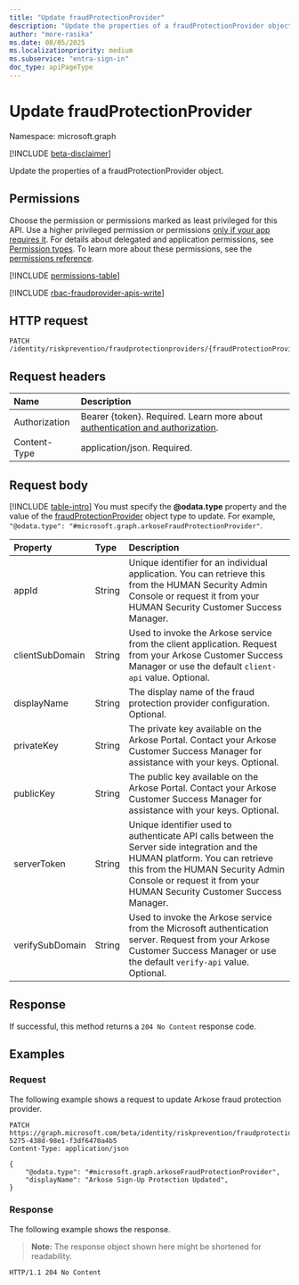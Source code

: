 ```yaml
---
title: "Update fraudProtectionProvider"
description: "Update the properties of a fraudProtectionProvider object."
author: "more-rasika"
ms.date: 08/05/2025
ms.localizationpriority: medium
ms.subservice: "entra-sign-in"
doc_type: apiPageType
---
```


# Update fraudProtectionProvider

Namespace: microsoft.graph

[!INCLUDE [beta-disclaimer](../../includes/beta-disclaimer.md)]

Update the properties of a fraudProtectionProvider object.

## Permissions

Choose the permission or permissions marked as least privileged for this API. Use a higher privileged permission or permissions [only if your app requires it](/graph/permissions-overview#best-practices-for-using-microsoft-graph-permissions). For details about delegated and application permissions, see [Permission types](/graph/permissions-overview#permission-types). To learn more about these permissions, see the [permissions reference](/graph/permissions-reference).

<!-- {
  "blockType": "permissions",
  "name": "fraudprotectionprovider-update-permissions"
}
-->
[!INCLUDE [permissions-table](../includes/permissions/fraudprotectionprovider-update-permissions.md)]

[!INCLUDE [rbac-fraudprovider-apis-write](../includes/rbac-for-apis/rbac-fraudprovider-apis-write.md)]

## HTTP request

<!-- {
  "blockType": "ignored"
}
-->
``` http
PATCH /identity/riskprevention/fraudprotectionproviders/{fraudProtectionProviderId}
```

## Request headers

|Name|Description|
|:---|:---|
|Authorization|Bearer {token}. Required. Learn more about [authentication and authorization](/graph/auth/auth-concepts).|
|Content-Type|application/json. Required.|

## Request body

[!INCLUDE [table-intro](../../includes/update-property-table-intro.md)]
You must specify the **@odata.type** property and the value of the [fraudProtectionProvider](../resources/fraudprotectionprovider.md) object type to update. For example, `"@odata.type": "#microsoft.graph.arkoseFraudProtectionProvider"`.

|Property|Type|Description|
|:---|:---|:---|
|appId|String|Unique identifier for an individual application. You can retrieve this from the HUMAN Security Admin Console or request it from your HUMAN Security Customer Success Manager.|
|clientSubDomain|String|Used to invoke the Arkose service from the client application. Request from your Arkose Customer Success Manager or use the default `client-api` value. Optional.|
|displayName|String|The display name of the fraud protection provider configuration. Optional.|
|privateKey|String|The private key available on the Arkose Portal. Contact your Arkose Customer Success Manager for assistance with your keys. Optional.|
|publicKey|String|The public key available on the Arkose Portal. Contact your Arkose Customer Success Manager for assistance with your keys. Optional.|
|serverToken|String| Unique identifier used to authenticate API calls between the Server side integration and the HUMAN platform. You can retrieve this from the HUMAN Security Admin Console or request it from your HUMAN Security Customer Success Manager.|
|verifySubDomain|String|Used to invoke the Arkose service from the Microsoft authentication server. Request from your Arkose Customer Success Manager or use the default `verify-api` value. Optional.|


## Response

If successful, this method returns a `204 No Content` response code.

## Examples

### Request

The following example shows a request to update Arkose fraud protection provider.
<!-- {
  "blockType": "request",
  "name": "update_fraudprotectionprovider"
}
-->
``` http
PATCH https://graph.microsoft.com/beta/identity/riskprevention/fraudprotectionproviders/9826466a-5275-438d-98e1-f3df6470a4b5
Content-Type: application/json

{
    "@odata.type": "#microsoft.graph.arkoseFraudProtectionProvider",
    "displayName": "Arkose Sign-Up Protection Updated",
}
```


### Response

The following example shows the response.
>**Note:** The response object shown here might be shortened for readability.
<!-- {
  "blockType": "response",
  "truncated": true
}
-->
``` http
HTTP/1.1 204 No Content
```

